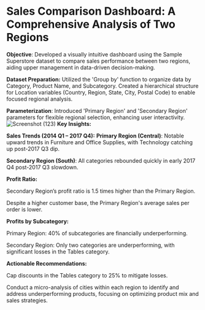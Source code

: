 
# Sales Comparison Dashboard: A Comprehensive Analysis of Two Regions

**Objective**: Developed a visually intuitive dashboard using the Sample Superstore dataset to compare sales performance between two regions, aiding upper management in data-driven decision-making.

**Dataset Preparation:** Utilized the 'Group by' function to organize data by Category, Product Name, and Subcategory. Created a hierarchical structure for Location variables (Country, Region, State, City, Postal Code) to enable focused regional analysis.

**Parameterization**: Introduced 'Primary Region' and 'Secondary Region' parameters for flexible regional selection, enhancing user interactivity.
![Screenshot (123)](https://github.com/anandgunti/Sales-Comparison-Dashboard/assets/25959661/3e58a034-1ccc-498f-adaa-3c8083b4a959)
**Key Insights:**

**Sales Trends (2014 Q1 – 2017 Q4):**
**Primary Region (Central)**: Notable upward trends in Furniture and Office Supplies, with Technology catching up post-2017 Q3 dip.

**Secondary Region (South)**: All categories rebounded quickly in early 2017 Q4 post-2017 Q3 slowdown.

**Profit Ratio:**

Secondary Region’s profit ratio is 1.5 times higher than the Primary Region.

Despite a higher customer base, the Primary Region's average sales per order is lower.

**Profits by Subcategory:**

Primary Region: 40% of subcategories are financially underperforming.

Secondary Region: Only two categories are underperforming, with significant losses in the Tables category.

**Actionable Recommendations:**

Cap discounts in the Tables category to 25% to mitigate losses.

Conduct a micro-analysis of cities within each region to identify and address underperforming products, focusing on optimizing product mix and sales strategies.
